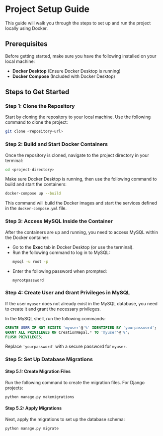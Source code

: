 # Project Setup Guide

This guide will walk you through the steps to set up and run the project locally using Docker.

## Prerequisites
Before getting started, make sure you have the following installed on your local machine:

- **Docker Desktop** (Ensure Docker Desktop is running)
- **Docker Compose** (Included with Docker Desktop)

## Steps to Get Started

### Step 1: Clone the Repository
Start by cloning the repository to your local machine. Use the following command to clone the project:

```bash
git clone <repository-url>
```

### Step 2: Build and Start Docker Containers
Once the repository is cloned, navigate to the project directory in your terminal:

```bash
cd <project-directory>
```

Make sure Docker Desktop is running, then use the following command to build and start the containers:

```bash
docker-compose up --build
```

This command will build the Docker images and start the services defined in the `docker-compose.yml` file.

### Step 3: Access MySQL Inside the Container
After the containers are up and running, you need to access MySQL within the Docker container:

- Go to the **Exec** tab in Docker Desktop (or use the terminal).
- Run the following command to log in to MySQL:
  ```bash
  mysql -u root -p
  ```
- Enter the following password when prompted:
  ```
  myrootpassword
  ```

### Step 4: Create User and Grant Privileges in MySQL
If the user `myuser` does not already exist in the MySQL database, you need to create it and grant the necessary privileges.

In the MySQL shell, run the following commands:

```sql
CREATE USER IF NOT EXISTS 'myuser'@'%' IDENTIFIED BY 'yourpassword';
GRANT ALL PRIVILEGES ON CreationNepal.* TO 'myuser'@'%';
FLUSH PRIVILEGES;
```

Replace `'yourpassword'` with a secure password for `myuser`.

### Step 5: Set Up Database Migrations

#### Step 5.1: Create Migration Files
Run the following command to create the migration files. For Django projects:
```bash
python manage.py makemigrations
```

#### Step 5.2: Apply Migrations
Next, apply the migrations to set up the database schema:
```bash
python manage.py migrate
```